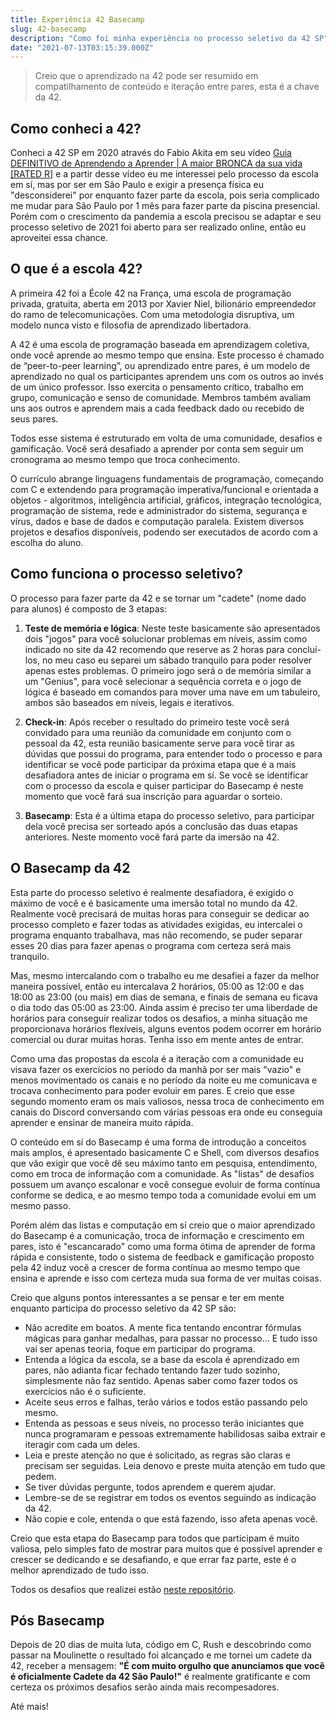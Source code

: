 ```yaml
---
title: Experiência 42 Basecamp
slug: 42-basecamp
description: "Como foi minha experiência no processo seletivo da 42 SP"
date: "2021-07-13T03:15:39.000Z"
---
```


> Creio que o aprendizado na 42 pode ser resumido em compatilhamento de conteúdo e iteração entre pares, esta é a chave da 42.

## Como conheci a 42?
Conheci a 42 SP em 2020 através do Fabio Akita em seu vídeo [Guia DEFINITIVO de Aprendendo a Aprender | A maior BRONCA da sua vida [RATED R]](https://youtu.be/oUPaJxk6TZ0?t=2722) e a partir desse vídeo eu me interessei pelo processo da escola em sí, mas por ser em São Paulo e exigir a presença física eu "desconsiderei" por enquanto fazer parte da escola, pois seria complicado me mudar para São Paulo por 1 mês para fazer parte da piscina presencial. Porém com o crescimento da pandemia a escola precisou se adaptar e seu processo seletivo de 2021 foi aberto para ser realizado online, então eu aproveitei essa chance.

## O que é a escola 42?

A primeira 42 foi a École 42 na França, uma escola de programação privada, gratuita, aberta em 2013 por Xavier Niel, bilionário empreendedor do ramo de telecomunicações. Com uma metodologia disruptiva, um modelo nunca visto e filosofia de aprendizado libertadora.

A 42 é uma escola de programação baseada em aprendizagem coletiva, onde você aprende ao mesmo tempo que ensina. Este processo é chamado de “peer-to-peer learning”, ou aprendizado entre pares, é um modelo de aprendizado no qual os participantes aprendem uns com os outros ao invés de um único professor. Isso exercita o pensamento crítico, trabalho em grupo, comunicação e senso de comunidade. Membros também avaliam uns aos outros e aprendem mais a cada feedback dado ou recebido de seus pares.

Todos esse sistema é estruturado em volta de uma comunidade, desafios e gamificação. Você será desafiado a aprender por conta sem seguir um cronograma ao mesmo tempo que troca conhecimento.

O currículo abrange linguagens fundamentais de programação, começando com C e extendendo para programação imperativa/funcional e orientada a objetos - algoritmos, inteligência artificial, gráficos, integração tecnológica, programação de sistema, rede e administrador do sistema, segurança e vírus, dados e base de dados e computação paralela. Existem diversos projetos e desafios disponíveis, podendo ser executados de acordo com a escolha do aluno.

## Como funciona o processo seletivo?

O processo para fazer parte da 42 e se tornar um "cadete" (nome dado para alunos) é composto de 3 etapas:

1. **Teste de memória e lógica**: Neste teste basicamente são apresentados dois "jogos" para você solucionar problemas em níveis, assim como indicado no site da 42 recomendo que reserve as 2 horas para concluí-los, no meu caso eu separei um sábado tranquilo para poder resolver apenas estes problemas. O primeiro jogo será o de memória similar a um "Genius", para você selecionar a sequência correta e o jogo de lógica é baseado em comandos para mover uma nave em um tabuleiro, ambos são baseados em níveis, legais e iterativos.

2. **Check-in**: Após receber o resultado do primeiro teste você será convidado para uma reunião da comunidade em conjunto com o pessoal da 42, esta reunião basicamente serve para você tirar as dúvidas que possui do programa, para entender todo o processo e para identificar se você pode participar da próxima etapa que é a mais desafiadora antes de iniciar o programa em sí. Se você se identificar com o processo da escola e quiser participar do Basecamp é neste momento que você fará sua inscrição para aguardar o sorteio.

3. **Basecamp**: Esta é a última etapa do processo seletivo, para participar dela você precisa ser sorteado após a conclusão das duas etapas anteriores. Neste momento você fará parte da imersão na 42.

## O Basecamp da 42

Esta parte do processo seletivo é realmente desafiadora, é exigido o máximo de você e é basicamente uma imersão total no mundo da 42. Realmente você precisará de muitas horas para conseguir se dedicar ao processo completo e fazer todas as atividades exigidas, eu intercalei o programa enquanto trabalhava, mas não recomendo, se puder separar esses 20 dias para fazer apenas o programa com certeza será mais tranquilo. 

Mas, mesmo intercalando com o trabalho eu me desafiei a fazer da melhor maneira possível, então eu intercalava 2 horários, 05:00 as 12:00 e das 18:00 as 23:00 (ou mais) em dias de semana, e finais de semana eu ficava o dia todo das 05:00 as 23:00. Ainda assim é preciso ter uma liberdade de horários para conseguir realizar todos os desafios, a minha situação me proporcionava horários flexíveis, alguns eventos podem ocorrer em horário comercial ou durar muitas horas. Tenha isso em mente antes de entrar.

Como uma das propostas da escola é a iteração com a comunidade eu visava fazer os exercícios no período da manhã por ser mais "vazio" e menos movimentado os canais e no período da noite eu me comunicava e trocava conhecimento para poder evoluir em pares. E creio que esse segundo momento eram os mais valiosos, nessa troca de conhecimento em canais do Discord conversando com várias pessoas era onde eu conseguia aprender e ensinar de maneira muito rápida.

O conteúdo em sí do Basecamp é uma forma de introdução a conceitos mais amplos, é apresentado basicamente C e Shell, com diversos desafios que vão exigir que você dê seu máximo tanto em pesquisa, entendimento, como em troca de informação com a comunidade. As "listas" de desafios possuem um avanço escalonar e você consegue evoluir de forma contínua conforme se dedica, e ao mesmo tempo toda a comunidade evolui em um mesmo passo.

Porém além das listas e computação em sí creio que o maior aprendizado do Basecamp é a comunicação, troca de informação e crescimento em pares, isto é "escancarado" como uma forma ótima de aprender de forma rápida e consistente, todo o sistema de feedback e gamificação proposto pela 42 induz você a crescer de forma contínua ao mesmo tempo que ensina e aprende e isso com certeza muda sua forma de ver muitas coisas.

Creio que alguns pontos interessantes a se pensar e ter em mente enquanto participa do processo seletivo da 42 SP são:
- Não acredite em boatos. A mente fica tentando encontrar fórmulas mágicas para ganhar medalhas, para passar no processo... E tudo isso vai ser apenas teoria, foque em participar do programa.
- Entenda a lógica da escola, se a base da escola é aprendizado em pares, não adianta ficar fechado tentando fazer tudo sozinho, simplesmente não faz sentido. Apenas saber como fazer todos os exercícios não é o suficiente.
- Aceite seus erros e falhas, terão vários e todos estão passando pelo mesmo.
- Entenda as pessoas e seus níveis, no processo terão iniciantes que nunca programaram e pessoas extremamente habilidosas saiba extrair e iteragir com cada um deles.
- Leia e preste atenção no que é solicitado, as regras são claras e precisam ser seguidas. Leia denovo e preste muita atenção em tudo que pedem.
- Se tiver dúvidas pergunte, todos aprendem e querem ajudar.
- Lembre-se de se registrar em todos os eventos seguindo as indicação da 42.
- Não copie e cole, entenda o que está fazendo, isso afeta apenas você.

Creio que esta etapa do Basecamp para todos que participam é muito valiosa, pelo simples fato de mostrar para muitos que é possível aprender e crescer se dedicando e se desafiando, e que errar faz parte, este é o melhor aprendizado de tudo isso.

Todos os desafios que realizei estão [neste repositório](https://github.com/iaurg/42sp).

## Pós Basecamp

Depois de 20 dias de muita luta, código em C, Rush e descobrindo como passar na Moulinette o resultado foi alcançado e me tornei um cadete da 42, receber a mensagem: **"É com muito orgulho que anunciamos que você é oficialmente Cadete da 42 São Paulo!"** é realmente gratificante e com certeza os próximos desafios serão ainda mais recompesadores.

Até mais!